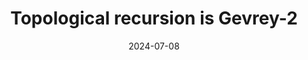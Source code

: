 ---
title: "Topological recursion is Gevrey-2"
collection: talks
category: conferences
event: "New Aspects in Topological Recursion, Resurgence and Related Topics workshop"
venue: "RIMS Kyoto University, JP"
date: 2024-07-08
---